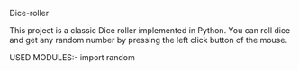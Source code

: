 Dice-roller

This project is a classic Dice roller implemented in Python. You can roll dice and get any random number by pressing the left click button of the mouse.

USED MODULES:-
import random
